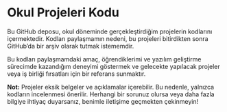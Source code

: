 # Okul Projeleri Kodu

Bu GitHub deposu, okul döneminde gerçekleştirdiğim projelerin kodlarını içermektedir. Kodları paylaşmamın nedeni, bu projeleri bitirdikten sonra GitHub’da bir arşiv olarak tutmak istememdir.

Bu kodları paylaşmamdaki amaç, öğrendiklerimi ve yazılım geliştirme sürecimde kazandığım deneyimi göstermek ve gelecekte yapılacak projeler veya iş birliği fırsatları için bir referans sunmaktır.

**Not:** Projeler eksik belgeler ve açıklamalar içerebilir. Bu nedenle, yalnızca kodların incelenmesi önerilir. Herhangi bir sorunuz olursa veya daha fazla bilgiye ihtiyaç duyarsanız, benimle iletişime geçmekten çekinmeyin!
